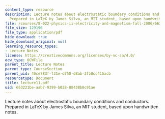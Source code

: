 ```yaml
---
content_type: resource
description: Lecture notes about electrostatic boundary conditions and conductors.
  Prepared in LaTeX by James Silva, an MIT student, based upon handwritten notes.
file: /courses/8-022-physics-ii-electricity-and-magnetism-fall-2006/663221beaab79399b03888438b0c91ae_lecture11.pdf
file_size: 129196
file_type: application/pdf
hide_download: true
hide_download_original: null
learning_resource_types:
- Lecture Notes
license: https://creativecommons.org/licenses/by-nc-sa/4.0/
ocw_type: OCWFile
parent_title: Lecture Notes
parent_type: CourseSection
parent_uid: 40ce783f-f31e-d750-d8ab-3fb0cc415acb
resourcetype: Document
title: lecture11.pdf
uid: 663221be-aab7-9399-b038-88438b0c91ae
---
```

Lecture notes about electrostatic boundary conditions and conductors. Prepared in LaTeX by James Silva, an MIT student, based upon handwritten notes.